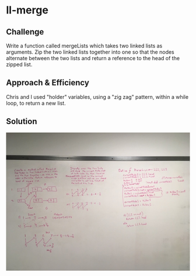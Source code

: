 # ll-merge


## Challenge
Write a function called mergeLists which takes two linked lists as arguments. Zip the two linked lists together into one so that the nodes alternate between the two lists and return a reference to the head of the zipped list.

## Approach & Efficiency
Chris and I used "holder" variables, using a "zig zag" pattern, within a while loop, to return a new list. 

## Solution
![image of ll-merge](ll-merge.JPG)